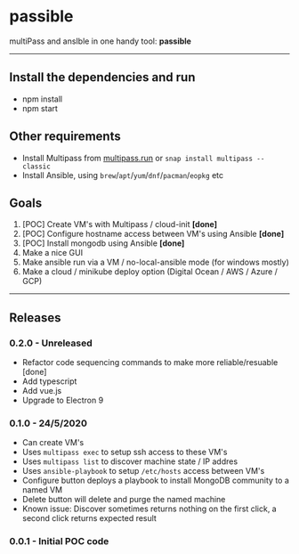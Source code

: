 # passible
multiPass and ansIble in one handy tool: **passible**

---

## Install the dependencies and run
- npm install
- npm start

## Other requirements
- Install Multipass from [multipass.run](https://multipass.run) or `snap install multipass --classic`
- Install Ansible, using `brew`/`apt`/`yum`/`dnf`/`pacman`/`eopkg` etc

## Goals
1. [POC] Create VM's with Multipass / cloud-init **[done]**
1. [POC] Configure hostname access between VM's using Ansible **[done]**
1. [POC] Install mongodb using Ansible **[done]**
1. Make a nice GUI
1. Make ansible run via a VM / no-local-ansible mode (for windows mostly)
1. Make a cloud / minikube deploy option (Digital Ocean / AWS / Azure / GCP)

---

## Releases

### 0.2.0 - Unreleased
- Refactor code sequencing commands to make more reliable/resuable [done]
- Add typescript
- Add vue.js
- Upgrade to Electron 9

### 0.1.0 - 24/5/2020
- Can create VM's
- Uses `multipass exec` to setup ssh access to these VM's
- Uses `multipass list` to discover machine state / IP addres
- Uses `ansible-playbook` to setup `/etc/hosts` access between VM's
- Configure button deploys a playbook to install MongoDB community to a named VM
- Delete button will delete and purge the named machine
- Known issue: Discover sometimes returns nothing on the first click, a second click returns expected result

### 0.0.1 - Initial POC code

